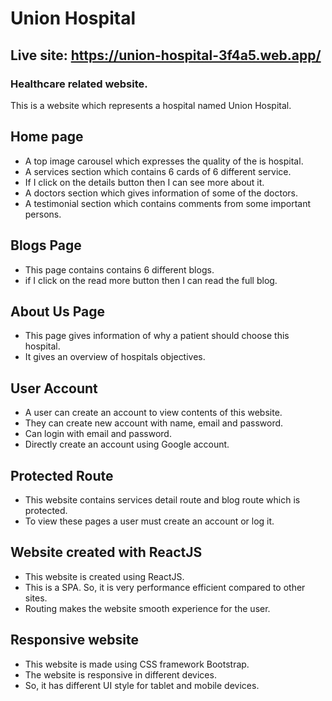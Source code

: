 # Union Hospital

## Live site: <https://union-hospital-3f4a5.web.app/>

### Healthcare related website.

This is a website which represents a hospital named Union Hospital.

## Home page

-   A top image carousel which expresses the quality of the is hospital.
-   A services section which contains 6 cards of 6 different service.
-   If I click on the details button then I can see more about it.
-   A doctors section which gives information of some of the doctors.
-   A testimonial section which contains comments from some important persons.

## Blogs Page

-   This page contains contains 6 different blogs.
-   if I click on the read more button then I can read the full blog.

## About Us Page

-   This page gives information of why a patient should choose this hospital.
-   It gives an overview of hospitals objectives.

## User Account

-   A user can create an account to view contents of this website.
-   They can create new account with name, email and password.
-   Can login with email and password.
-   Directly create an account using Google account.

## Protected Route

-   This website contains services detail route and blog route which is protected.
-   To view these pages a user must create an account or log it.

## Website created with ReactJS

-   This website is created using ReactJS.
-   This is a SPA. So, it is very performance efficient compared to other sites.
-   Routing makes the website smooth experience for the user.

## Responsive website

-   This website is made using CSS framework Bootstrap.
-   The website is responsive in different devices.
-   So, it has different UI style for tablet and mobile devices.
